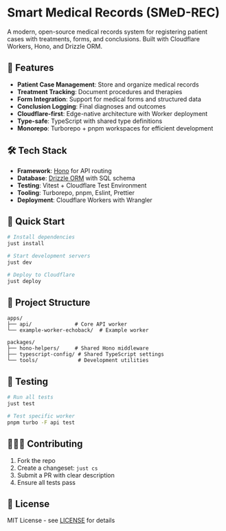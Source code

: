 # Smart Medical Records (SMeD-REC)

A modern, open-source medical records system for registering patient cases with treatments, forms, and conclusions. Built with Cloudflare Workers, Hono, and Drizzle ORM.

## 🏥 Features

- **Patient Case Management**: Store and organize medical records
- **Treatment Tracking**: Document procedures and therapies
- **Form Integration**: Support for medical forms and structured data
- **Conclusion Logging**: Final diagnoses and outcomes
- **Cloudflare-first**: Edge-native architecture with Worker deployment
- **Type-safe**: TypeScript with shared type definitions
- **Monorepo**: Turborepo + pnpm workspaces for efficient development

## 🛠 Tech Stack

- **Framework**: [Hono](https://hono.dev/) for API routing
- **Database**: [Drizzle ORM](https://orm.drizzle.team/) with SQL schema
- **Testing**: Vitest + Cloudflare Test Environment
- **Tooling**: Turborepo, pnpm, Eslint, Prettier
- **Deployment**: Cloudflare Workers with Wrangler

## 🚀 Quick Start

```bash
# Install dependencies
just install

# Start development servers
just dev

# Deploy to Cloudflare
just deploy
```

## 📁 Project Structure

```
apps/
├── api/              # Core API worker
└── example-worker-echoback/  # Example worker

packages/
├── hono-helpers/     # Shared Hono middleware
├── typescript-config/ # Shared TypeScript settings
└── tools/             # Development utilities
```

## 🧪 Testing

```bash
# Run all tests
just test

# Test specific worker
pnpm turbo -F api test
```

## 🧑‍🤝‍🧑 Contributing

1. Fork the repo
2. Create a changeset: `just cs`
3. Submit a PR with clear description
4. Ensure all tests pass

## 📄 License

MIT License - see [LICENSE](mdc:LICENSE) for details
